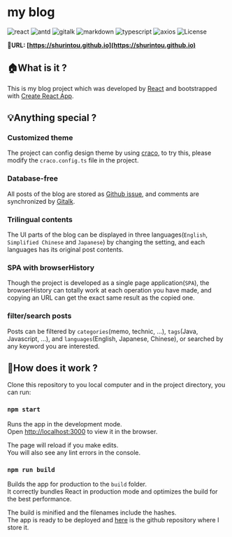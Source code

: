 # my blog
![react](https://img.shields.io/badge/react-%5E18.0.0-blue) ![antd](https://img.shields.io/badge/antd-%5E4.21.0-red) ![gitalk](https://img.shields.io/badge/gitalk-%5E1.7.2-green) ![markdown](https://img.shields.io/badge/react--markdown-%5E8.0.3-orange) ![typescript](https://img.shields.io/badge/typescript-%5E4.6.3-9cf) ![axios](https://img.shields.io/badge/axios-%5E0.26.1-yellowgreen) ![License](https://img.shields.io/badge/license-MIT-yellow)

:link:**URL: [https://shurintou.github.io](https://shurintou.github.io)**

## :house:What is it ?

This is my blog project which was developed by [React](https://reactjs.org/) and bootstrapped with [Create React App](https://github.com/facebook/create-react-app).

## :bulb:Anything special ?

### Customized theme
The project can config design theme by using [craco](https://ant.design/docs/react/use-with-create-react-app#Advanced-Guides), to try this, please modify the `craco.config.ts` file in the project.

### Database-free
All posts of the blog are stored as [Github issue](https://github.com/shurintou/shurintou.github.io/issues), and comments are synchronized by [Gitalk](https://github.com/gitalk/gitalk). 

### Trilingual contents
The UI parts of the blog can be displayed in three languages(`English`, `Simplified Chinese` and `Japanese`) by changing the setting, and each languages has its original post contents.

### SPA with browserHistory
Though the project is developed as a single page application(`SPA`), the browserHistory can totally work at each operation you have made, and copying an URL can get the exact same result as the copied one. 

### filter/search posts 
Posts can be filtered by `categories`(memo, technic, ...), `tags`(Java, Javascript, ...), and `languages`(English, Japanese, Chinese), or searched by any keyword you are interested.

## :key:How does it work ?

Clone this repository to you local computer and in the project directory, you can run:

### `npm start`

Runs the app in the development mode.\
Open [http://localhost:3000](http://localhost:3000) to view it in the browser.

The page will reload if you make edits.\
You will also see any lint errors in the console.

### `npm run build`

Builds the app for production to the `build` folder.\
It correctly bundles React in production mode and optimizes the build for the best performance.

The build is minified and the filenames include the hashes.\
The app is ready to be deployed and [here](https://github.com/shurintou/shurintou.github.io) is the github repository where I store it.
